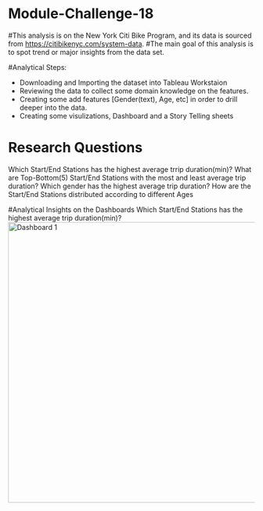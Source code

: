 # Module-Challenge-18
#This analysis is on the New York Citi Bike Program, and its data is sourced from https://citibikenyc.com/system-data.
#The main goal of this analysis is to spot trend or major insights from the data set.

#Analytical Steps:
- Downloading and Importing the dataset into Tableau Workstaion
- Reviewing the data to collect some domain knowledge on the features.
- Creating some add features [Gender(text), Age, etc] in order to drill deeper into the data.
- Creating some visulizations, Dashboard and a Story Telling sheets

# Research Questions
Which Start/End Stations has the highest average trrip duration(min)?
What are Top-Bottom(5) Start/End Stations with the most and least average trip duration?
Which gender has the highest average trip duration?
How are the Start/End Stations distributed according to different Ages

#Analytical Insights on the Dashboards
Which Start/End Stations has the highest average trip duration(min)?
<img width="572" alt="Dashboard 1" src="https://github.com/Dozie87/Module-Challenge-18/assets/73558689/ab4280a8-1662-466b-9920-28fa0cd5db60">
